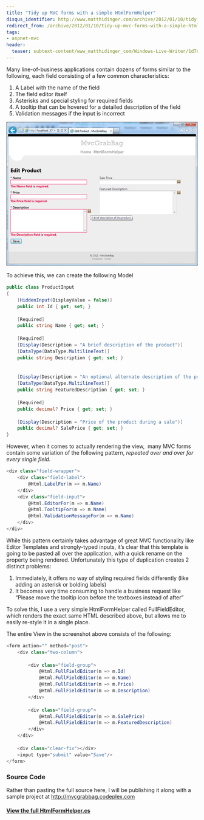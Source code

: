 ```yaml
---
title: "Tidy up MVC forms with a simple HtmlFormHelper"
disqus_identifier: http://www.matthidinger.com/archive/2012/01/10/tidy-up-mvc-forms-with-a-simple-htmlformhelper.aspx
redirect_from: /archive/2012/01/10/tidy-up-mvc-forms-with-a-simple-htmlformhelper.aspx/
tags: 
- aspnet-mvc
header:
  teaser: subtext-content/www_matthidinger_com/Windows-Live-Writer/1d7e768239e6_E33C/image_thumb_8.png
---
```

Many line-of-business applications contain dozens of forms similar to the following, each field consisting of a few common characteristics:

1.  A Label with the name of the field
2.  The field editor itself
3.  Asterisks and special styling for required fields
4.  A tooltip that can be hovered for a detailed description of the field
5.  Validation messages if the input is incorrect

![](/images/subtext-content/www_matthidinger_com/Windows-Live-Writer/1d7e768239e6_E33C/image_thumb_8.png)


To achieve this, we can create the following Model

```csharp
public class ProductInput
{
    [HiddenInput(DisplayValue = false)]
    public int Id { get; set; }

    [Required]
    public string Name { get; set; }

    [Required]
    [Display(Description = "A brief description of the product")]
    [DataType(DataType.MultilineText)]
    public string Description { get; set; }


    [Display(Description = "An optional alternate description of the product to display when featured on the home page")]
    [DataType(DataType.MultilineText)]
    public string FeaturedDescription { get; set; }

    [Required]
    public decimal? Price { get; set; }

    [Display(Description = "Price of the product during a sale")]
    public decimal? SalePrice { get; set; }
}
```

However, when it comes to actually rendering the view,  many MVC forms contain some variation of the following pattern, *repeated over and over for every single field.*

```csharp
<div class="field-wrapper">
    <div class="field-label">
        @Html.LabelFor(m => m.Name)
    </div>
    <div class="field-input">
        @Html.EditorFor(m => m.Name)
        @Html.TooltipFor(m => m.Name)
        @Html.ValidationMessageFor(m => m.Name)
    </div>
</div>
```

While this pattern certainly takes advantage of great MVC functionality like Editor Templates and strongly-typed inputs, it’s clear that this template is going to be pasted all over the application, with a quick rename on the property being rendered. Unfortunately this type of duplication creates 2 distinct problems:

1.  Immediately, it offers no way of styling required fields differently (like adding an asterisk or bolding labels)
2.  It becomes very time consuming to handle a business request like “Please move the tooltip icon before the textboxes instead of after”

To solve this, I use a very simple HtmlFormHelper called FullFieldEditor, which renders the exact same HTML described above, but allows me to easily re-style it in a single place.

The entire View in the screenshot above consists of the following:

```csharp
<form action="" method="post">
    <div class="two-column">
    
        <div class="field-group">
            @Html.FullFieldEditor(m => m.Id)
            @Html.FullFieldEditor(m => m.Name)
            @Html.FullFieldEditor(m => m.Price)
            @Html.FullFieldEditor(m => m.Description)
        </div>
        
        <div class="field-group">
            @Html.FullFieldEditor(m => m.SalePrice)
            @Html.FullFieldEditor(m => m.FeaturedDescription)
        </div>
    </div>
    
    <div class="clear-fix"></div>
    <input type="submit" value="Save"/>
</form>
```

### Source Code

Rather than pasting the full source here, I will be publishing it along with a sample project at <http://mvcgrabbag.codeplex.com>

#### [View the full HtmlFormHelper.cs](http://mvcgrabbag.codeplex.com/SourceControl/changeset/view/dee469477184#MvcGrabBag.Web%2fHelpers%2fHtmlFormHelper.cs "HtmlFormHelper.cs")

 


